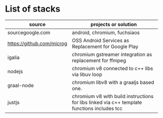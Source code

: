 # List of stacks


source | projects or solution 
--- | --- |
sourcegoogle.com | android, chromium, fuchsiaos
https://github.com/microg | OSS Android Services as Replacement for Google Play 
igalia | chromium gstreamer integration as replacement for ffmpeg
nodejs | chromium v8 connected to c++ libs via libuv loop
graal-node | chromium libv8 with a graaljs based one.
justjs | chromium v8 with build instructions for libs linked via c++ template functions includes tcc

